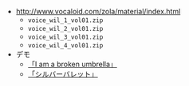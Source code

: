* http://www.vocaloid.com/zola/material/index.html
  * ```voice_wil_1_vol01.zip```
  * ```voice_wil_2_vol01.zip```
  * ```voice_wil_3_vol01.zip```
  * ```voice_wil_4_vol01.zip```
* デモ
  * [「I am a broken umbrella」](https://soundcloud.com/0358/0wilim-a-broken-umbrellatest)
  * [「シルバーバレット」](https://soundcloud.com/0358/reuploadwil)
